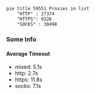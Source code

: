 
```mermaid
pie title 59551 Proxies in list
    "HTTP" : 27374
    "HTTPS": 9326
    "SOCKS" : 30498
```

### Some Info
#### Average Timeout

- mixed: 5.1s
- http: 2.7s
- https: 11.8s
- socks: 7.1s